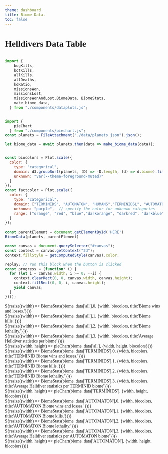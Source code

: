 ```yaml
---
theme: dashboard
title: Biome Data.
toc: false
---
```


# Helldivers Data Table
<style>
  
@import url('https://fonts.googleapis.com/css2?family=Goldman&display=swap');

@import url('https://fonts.googleapis.com/css2?family=Rationale&display=swap');
body{ 
  font-family: 'Goldman' !important;
}
.card, .big {
  font-family: 'Goldman' !important;
}
figure > h2, figure > h3{
  font-family: 'Goldman' !important;
}
[class*="inputs"] {
  font-family: 'Rationale' !important;
}
[class*="plot"] {
  font-family: 'Goldman' !important;
}
</style>
<!-- Load and transform the data -->

```js

import {
    bugKills,
    botKills,
    allKills,
    allDeaths,
    kdRatio,
    missionsWon,
    missionsLost,
    missionsWonAndLost,BiomeData, BiomeStats,
    make_biome_data,
  } from "./components/dataplots.js";

  
import {
    pieChart
  } from "./components/piechart.js";
const planets = FileAttachment("./data/planets.json").json();

let biome_data = await planets.then(data => make_biome_data(data));


```


```js

const biocolors = Plot.scale({
  color: {
    type: "categorical",
    domain: d3.groupSort(planets, (D) => -D.length, (d) => d.biome).filter((d) => d !== "Other"),
    unknown: "var(--theme-foreground-muted)"
  }
});
const factcolor = Plot.scale({
  color: {
    type: "categorical",
    domain: ["TERMINIDS", "AUTOMATON", "HUMANS","TERMINIDSL", "AUTOMATONL", "HUMANSL"],  // specify known categories directly
    unknown: "purple",  // specify the color for unknown categories
    range: ["orange", "red", "blue","darkorange", "darkred", "darkblue"],  // colors for TERMINIDS, AUTOMATON, and HUMANS
  }
});
```



<!-- Plot of launch history -->



```js 
const parentElement = document.getElementById('HERE')
BiomeData(planets, parentElement)
```
<div class="grid grid-cols-4", id="HERE">

</div>


```js
const canvas = document.querySelector("#canvas");
const context = canvas.getContext("2d");
context.fillStyle = getComputedStyle(canvas).color;
```

```js 
replay; // run this block when the button is clicked
const progress = (function* () {
  for (let i = canvas.width; i >= 0; --i) {
    context.clearRect(0, 0, canvas.width, canvas.height);
    context.fillRect(0, 0, i, canvas.height);
    yield canvas;
  }
})();
```


<div class="grid grid-cols-1">
<div class="card">
    ${resize((width) => BiomeStats(biome_data['all'],0, {width, biocolors, title:'Biome wins and losses.'}))}
  </div>
  <div class="card">
    ${resize((width) => BiomeStats(biome_data['all'],1, {width, biocolors, title:'Biome kills.'}))}
  </div>
  <div class="card">
    ${resize((width) => BiomeStats(biome_data['all'],2, {width, biocolors,  title:'Biome lethality.'}))}
  </div>
  

</div>

<div class="grid grid-cols-1">
  <div class="card">
    ${resize((width) => BiomeStats(biome_data['all'],3, {width, biocolors, title:'Average Helldiver statistics per biome'}))}
  </div>
  <div class="card">
    ${resize((width, height) => pieChart(biome_data['all'], {width, height, biocolors}))}
  </div>
</div>



<div class="grid grid-cols-1">
<div class="card">
    ${resize((width) => BiomeStats(biome_data['TERMINIDS'],0, {width, biocolors, title:'TERMINID Biome wins and losses.'}))}
  </div>
  <div class="card">
    ${resize((width) => BiomeStats(biome_data['TERMINIDS'],1, {width, biocolors, title:'TERMINID  Biome kills.'}))}
  </div>
  <div class="card">
    ${resize((width) => BiomeStats(biome_data['TERMINIDS'],2, {width, biocolors,  title:'TERMINID Biome lethality.'}))}
  </div>
  

</div>

<div class="grid grid-cols-1">
  <div class="card">
    ${resize((width) => BiomeStats(biome_data['TERMINIDS'],3, {width, biocolors, title:'Average Helldiver statistics per TERMINID biome'}))}
  </div>
  <div class="card">
    ${resize((width, height) => pieChart(biome_data['TERMINIDS'], {width, height, biocolors}))}
  </div>
</div>



<div class="grid grid-cols-1">
<div class="card">
    ${resize((width) => BiomeStats(biome_data['AUTOMATON'],0, {width, biocolors, title:'AUTOMATON Biome wins and losses.'}))}
  </div>
  <div class="card">
    ${resize((width) => BiomeStats(biome_data['AUTOMATON'],1, {width, biocolors, title:'AUTOMATON Biome kills.'}))}
  </div>
  <div class="card">
    ${resize((width) => BiomeStats(biome_data['AUTOMATON'],2, {width, biocolors,  title:'AUTOMATON Biome lethality.'}))}
  </div>
  

</div>

<div class="grid grid-cols-1">
  <div class="card">
    ${resize((width) => BiomeStats(biome_data['AUTOMATON'],3, {width, biocolors, title:'Average Helldiver statistics per AUTOMATON biome'}))}
  </div>
  <div class="card">
    ${resize((width, height) => pieChart(biome_data['AUTOMATON'], {width, height, biocolors}))}
  </div>
</div>